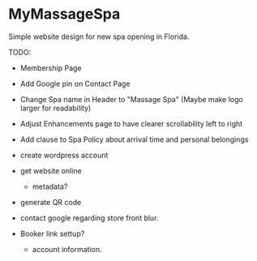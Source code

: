 # MyMassageSpa
Simple website design for new spa opening in Florida.

TODO:
- Membership Page
- Add Google pin on Contact Page
- Change Spa name in Header to "Massage Spa" (Maybe make logo larger for readability)
- Adjust Enhancements page to have clearer scrollability left to right
- Add clause to Spa Policy about arrival time and personal belongings


- create wordpress account
- get website online
    - metadata? 
- generate QR code
- contact google regarding store front blur.
- Booker link settup?
    - account information.

